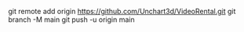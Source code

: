 git remote add origin https://github.com/Unchart3d/VideoRental.git
git branch -M main
git push -u origin main
